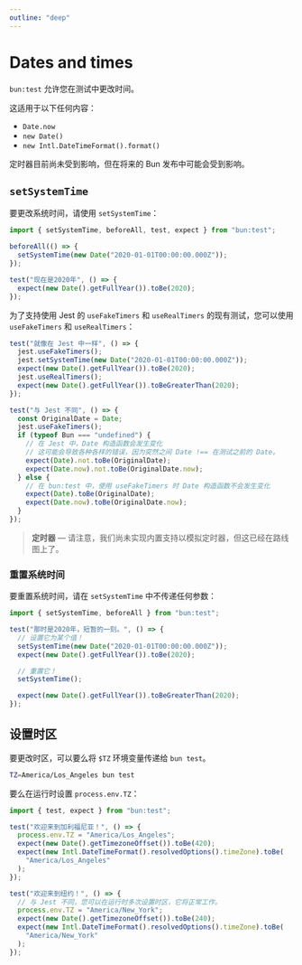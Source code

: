 ```yaml
---
outline: "deep"
---
```


# Dates and times

`bun:test` 允许您在测试中更改时间。

这适用于以下任何内容：

- `Date.now`
- `new Date()`
- `new Intl.DateTimeFormat().format()`

定时器目前尚未受到影响，但在将来的 Bun 发布中可能会受到影响。

## `setSystemTime`

要更改系统时间，请使用 `setSystemTime`：

```ts
import { setSystemTime, beforeAll, test, expect } from "bun:test";

beforeAll(() => {
  setSystemTime(new Date("2020-01-01T00:00:00.000Z"));
});

test("现在是2020年", () => {
  expect(new Date().getFullYear()).toBe(2020);
});
```

为了支持使用 Jest 的 `useFakeTimers` 和 `useRealTimers` 的现有测试，您可以使用 `useFakeTimers` 和 `useRealTimers`：

```ts
test("就像在 Jest 中一样", () => {
  jest.useFakeTimers();
  jest.setSystemTime(new Date("2020-01-01T00:00:00.000Z"));
  expect(new Date().getFullYear()).toBe(2020);
  jest.useRealTimers();
  expect(new Date().getFullYear()).toBeGreaterThan(2020);
});

test("与 Jest 不同", () => {
  const OriginalDate = Date;
  jest.useFakeTimers();
  if (typeof Bun === "undefined") {
    // 在 Jest 中，Date 构造函数会发生变化
    // 这可能会导致各种各样的错误，因为突然之间 Date !== 在测试之前的 Date。
    expect(Date).not.toBe(OriginalDate);
    expect(Date.now).not.toBe(OriginalDate.now);
  } else {
    // 在 bun:test 中，使用 useFakeTimers 时 Date 构造函数不会发生变化
    expect(Date).toBe(OriginalDate);
    expect(Date.now).toBe(OriginalDate.now);
  }
});
```

> **定时器** — 请注意，我们尚未实现内置支持以模拟定时器，但这已经在路线图上了。

### 重置系统时间

要重置系统时间，请在 `setSystemTime` 中不传递任何参数：

```ts
import { setSystemTime, beforeAll } from "bun:test";

test("那时是2020年，短暂的一刻。", () => {
  // 设置它为某个值！
  setSystemTime(new Date("2020-01-01T00:00:00.000Z"));
  expect(new Date().getFullYear()).toBe(2020);

  // 重置它！
  setSystemTime();

  expect(new Date().getFullYear()).toBeGreaterThan(2020);
});
```

## 设置时区

要更改时区，可以要么将 `$TZ` 环境变量传递给 `bun test`。

```sh
TZ=America/Los_Angeles bun test
```

要么在运行时设置 `process.env.TZ`：

```ts
import { test, expect } from "bun:test";

test("欢迎来到加利福尼亚！", () => {
  process.env.TZ = "America/Los_Angeles";
  expect(new Date().getTimezoneOffset()).toBe(420);
  expect(new Intl.DateTimeFormat().resolvedOptions().timeZone).toBe(
    "America/Los_Angeles"
  );
});

test("欢迎来到纽约！", () => {
  // 与 Jest 不同，您可以在运行时多次设置时区，它将正常工作。
  process.env.TZ = "America/New_York";
  expect(new Date().getTimezoneOffset()).toBe(240);
  expect(new Intl.DateTimeFormat().resolvedOptions().timeZone).toBe(
    "America/New_York"
  );
});
```

